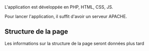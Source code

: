L'application est développée en PHP, HTML, CSS, JS.

Pour lancer l'application, il suffit d'avoir un serveur APACHE.

## Structure de la page
Les informations sur la structure de la page seront données plus tard